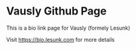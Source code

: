 # Vausly Github Page

This is a bio link page for Vausly (formely Lesunk)

Visit https://bio.lesunk.com for more details
